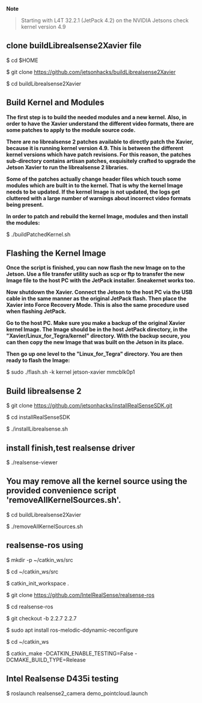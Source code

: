 **Note** 
> Starting with L4T 32.2.1 (JetPack 4.2) on the NVIDIA Jetsons
> check kernel version 4.9 

clone buildLibrealsense2Xavier file
-----------------

$ cd $HOME

$ git clone https://github.com/jetsonhacks/buildLibrealsense2Xavier

$ cd buildLibrealsense2Xavier

Build Kernel and Modules
-----------------

**The first step is to build the needed modules and a new kernel. Also, in order to have the Xavier understand the different video formats, there are some patches to apply to the module source code.**

**There are no librealsense 2 patches available to directly patch the Xavier, because it is running kernel version 4.9. This is between the different kernel versions which have patch revisions. For this reason, the patches sub-directory contains artisan patches, exquisitely crafted to upgrade the Jetson Xavier to run the librealsense 2 libraries.**

**Some of the patches actually change header files which touch some modules which are built in to the kernel. That is why the kernel Image needs to be updated. If the kernel Image is not updated, the logs get cluttered with a large number of warnings about incorrect video formats being present.**

**In order to patch and rebuild the kernel Image, modules and then install the modules:**

$ ./buildPatchedKernel.sh

Flashing the Kernel Image
-----------------

**Once the script is finished, you can now flash the new Image on to the Jetson. Use a file transfer utility such as scp or ftp to transfer the new Image file to the host PC with the JetPack installer. Sneakernet works too.**

**Now shutdown the Xavier. Connect the Jetson to the host PC via the USB cable in the same manner as the original JetPack flash. Then place the Xavier into Force Recovery Mode. This is also the same procedure used when flashing JetPack.**

**Go to the host PC. Make sure you make a backup of the original Xavier kernel Image. The Image should be in the host JetPack directory, in the "Xavier/Linux_for_Tegra/kernel" directory. With the backup secure, you can then copy the new Image that was built on the Jetson in its place.**

**Then go up one level to the "Linux_for_Tegra" directory. You are then ready to flash the Image:**

$ sudo ./flash.sh -k kernel jetson-xavier mmcblk0p1

Build librealsense 2
-----------------

$ git clone https://github.com/jetsonhacks/installRealSenseSDK.git

$ cd installRealSenseSDK

$ ./installLibrealsense.sh

install finish,test realsense driver
-----------------

$ ./realsense-viewer

You may remove all the kernel source using the provided convenience script 'removeAllKernelSources.sh'.
-----------------

$ cd buildLibrealsense2Xavier

$ ./removeAllKernelSources.sh

realsense-ros using
-----------------

$ mkdir -p ~/catkin_ws/src

$ cd ~/catkin_ws/src

$ catkin_init_workspace .

$ git clone https://github.com/IntelRealSense/realsense-ros

$ cd realsense-ros

$ git checkout -b 2.2.7 2.2.7

$ sudo apt install ros-melodic-ddynamic-reconfigure

$ cd ~/catkin_ws

$ catkin_make -DCATKIN_ENABLE_TESTING=False -DCMAKE_BUILD_TYPE=Release

Intel Realsense D435i testing
-----------------

$ roslaunch realsense2_camera demo_pointcloud.launch




